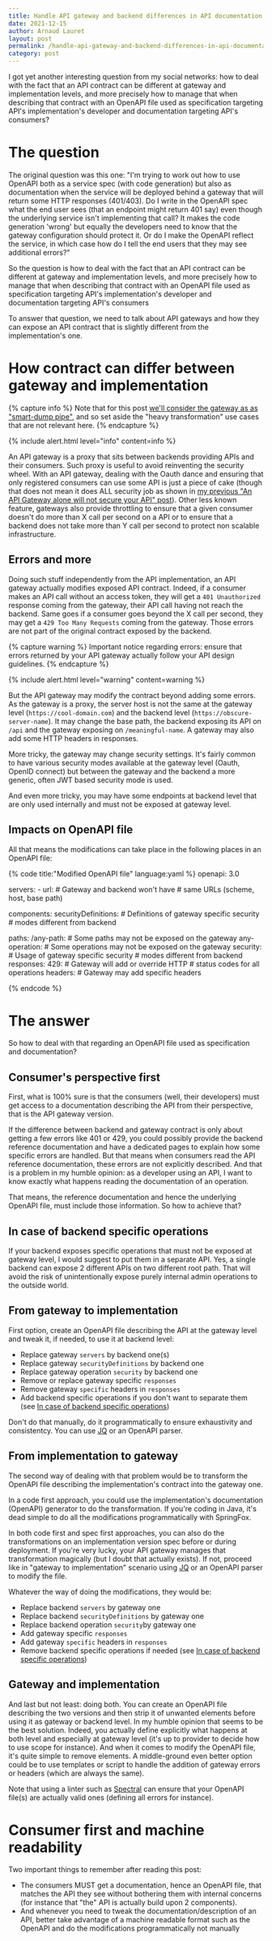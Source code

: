 ```yaml
---
title: Handle API gateway and backend differences in API documentation with OpenAPI Specification
date: 2021-12-15
author: Arnaud Lauret
layout: post
permalink: /handle-api-gateway-and-backend-differences-in-api-documentation-with-openapi-specification/
category: post
---
```

I got yet another interesting question from my social networks: how to deal with the fact that an API contract can be different at gateway and implementation levels, and more precisely how to manage that when describing that contract with an OpenAPI file used as specification targeting API's implementation's developer and documentation targeting API's consumers?
<!--more-->

# The question

The original question was this one: "I'm trying to work out how to use OpenAPI both as a service spec (with code generation) but also as documentation when the service will be deployed behind a gateway that will return some HTTP responses (401/403). Do I write in the OpenAPI spec what the end user sees (that an endpoint might return 401 say) even though the underlying service isn't implementing that call? It makes the code generation 'wrong' but equally the developers need to know that the gateway configuration should protect it. Or do I make the OpenAPI reflect the service, in which case how do I tell the end users that they may see additional errors?"

So the question is how to deal with the fact that an API contract can be different at gateway and implementation levels, and more precisely how to manage that when describing that contract with an OpenAPI file used as specification targeting API's implementation's developer and documentation targeting API's consumers

To answer that question, we need to talk about API gateways and how they can expose an API contract that is slightly different from the implementation's one.

# How contract can differ between gateway and implementation

{% capture info %}
Note that for this post [we'll consider the gateway as as "smart-dump pipe"](/an-api-gateway-must-be-a-dumb-pipe/), and so set aside the "heavy transformation" use cases that are not relevant here.
{% endcapture %}

{% include alert.html level="info" content=info %}

An API gateway is a proxy that sits between backends providing APIs and their consumers.
Such proxy is useful to avoid reinventing the security wheel.
With an API gateway, dealing with the Oauth dance and ensuring that only registered consumers can use some API is just a piece of cake (though that does not mean it does ALL security job as shown in [my previous "An API Gateway alone will not secure your API" post](/an-api-gateway-alone-will-not-secure-your-api/)).
Other less known feature, gateways also provide throttling to ensure that a given consumer doesn't do more than X call per second on a API or to ensure that a backend does not take more than Y call per second to protect non scalable infrastructure.

## Errors and more

Doing such stuff independently from the API implementation, an API gateway actually modifies exposed API contract.
Indeed, if a consumer makes an API call without an access token, they will get a `401 Unauthorized` response coming from the gateway, their API call having not reach the backend.
Same goes if a consumer goes beyond the X call per second, they may get a `429 Too Many Requests` coming from the gateway.
Those errors are not part of the original contract exposed by the backend.

{% capture warning %}
Important notice regarding errors: ensure that errors returned by your API gateway actually follow your API design guidelines.
{% endcapture %}

{% include alert.html level="warning" content=warning %}

But the API gateway may modify the contract beyond adding some errors.
As the gateway is a proxy, the server host is not the same at the gateway level (`https://cool-domain.com`) and the backend level (`https://obscure-server-name`).
It may change the base path, the backend exposing its API on `/api` and the gateway exposing on `/meaningful-name`.
A gateway may also add some HTTP headers in responses.

More tricky, the gateway may change security settings.
It's fairly common to have various security modes available at the gateway level (Oauth, OpenID connect) but between the gateway and the backend a more generic, often JWT based security mode is used.

And even more tricky, you may have some endpoints at backend level that are only used internally and must not be exposed at gateway level.

## Impacts on OpenAPI file

All that means the modifications can take place in the following places in an OpenAPI file:

{% code title:"Modified OpenAPI file" language:yaml %}
openapi: 3.0

servers:
    - url: # Gateway and backend won't have
           # same URLs (scheme, host, base path)

components:
    securityDefinitions:
        # Definitions of gateway specific security
        # modes different from backend

paths:
    /any-path: # Some paths may not be exposed on the gateway
        any-operation: # Some operations may not be exposed on the gateway
            security:
                # Usage of gateway specific security
                # modes different from backend
            responses:
                429: # Gateway will add or override HTTP
                     # status codes for all operations
                    headers:
                        # Gateway may add specific headers

{% endcode %}

# The answer

So how to deal with that regarding an OpenAPI file used as specification and documentation?

## Consumer's perspective first

First, what is 100% sure is that the consumers (well, their developers) must get access to a documentation describing the API from their perspective, that is the API gateway version.

If the difference between backend and gateway contract is only about getting a few errors like 401 or 429, you could possibly provide the backend reference documentation and have a dedicated pages to explain how some specific errors are handled.
But that means when consumers read the API reference documentation, these errors are not explicitly described.
And that is a problem in my humble opinion: as a developer using an API, I want to know exactly what happens reading the documentation of an operation.

That means, the reference documentation and hence the underlying OpenAPI file, must include those information. 
So how to achieve that?

## In case of backend specific operations

If your backend exposes specific operations that must not be exposed at gateway level, I would suggest to put them in a separate API.
Yes, a single backend can expose 2 different APIs on two different root path.
That will avoid the risk of unintentionally expose purely internal admin operations to the outside world.

## From gateway to implementation

First option, create an OpenAPI file describing the API at the gateway level and tweak it, if needed, to use it at backend level:

- Replace gateway `servers` by backend one(s)
- Replace gateway `securityDefinitions` by backend one
- Replace gateway operation `security` by backend one
- Remove or replace gateway specific `responses` 
- Remove gateway `specific` headers in `responses`
- Add backend specific operations if you don't want to separate them (see [In case of backend specific operations](/#in-case-of-backend-specific-operations))

Don't do that manually, do it programmatically to ensure exhaustivity and consistentcy.
You can use [JQ](/toolbox/jq/) or an OpenAPI parser.

## From implementation to gateway

The second way of dealing with that problem would be to transform the OpenAPI file describing the implementation's contract into the gateway one.

In a code first approach, you could use the implementation's documentation (OpenAPI) generator to do the transformation.
If you're coding in Java, it's dead simple to do all the modifications programmatically with SpringFox.

In both code first and spec first approaches, you can also do the transformations on an implementation version spec before or during deployment.
If you're very lucky, your API gateway manages that transformation magically (but I doubt that actually exists).
If not, proceed like in "gateway to implementation" scenario using [JQ](/toolbox/jq/) or an OpenAPI parser to modify the file.

Whatever the way of doing the modifications, they would be:

- Replace backend `servers` by gateway one
- Replace backend `securityDefinitions` by gateway one
- Replace backend operation `security`by gateway one
- Add gateway specific `responses` 
- Add gateway `specific` headers in `responses`
- Remove backend specific operations if needed (see [In case of backend specific operations](/#in-case-of-backend-specific-operations))

## Gateway and implementation

And last but not least: doing both.
You can create an OpenAPI file describing the two versions and then strip it of unwanted elements before using it as gateway or backend level.
In my humble opinion that seems to be the best solution.
Indeed, you actually define explicitly what happens at both level and especially at gateway level (it's up to provider to decide how to use scope for instance).
And when it comes to modify the OpenAPI file, it's quite simple to remove elements.
A middle-ground even better option could be to use templates or script to handle the addition of gateway errors or headers (which are always the same).

Note that using a linter such as [Spectral](/toolbox/spectral/) can ensure that your OpenAPI file(s) are actually valid ones (defining all errors for instance).

# Consumer first and machine readability

Two important things to remember after reading this post:

- The consumers MUST get a documentation, hence an OpenAPI file, that matches the API they see without bothering them with internal concerns (for instance that "the" API is actually build upon 2 components).
- And whenever you need to tweak the documentation/description of an API, better take advantage of a machine readable format such as the OpenAPI and do the modifications programmatically not manually